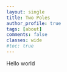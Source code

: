 ```yaml
---
layout: single
title: Two Poles 
author_profile: true
tags: [about]
comments: false
classes: wide
#toc: true
---
```


Hello world
